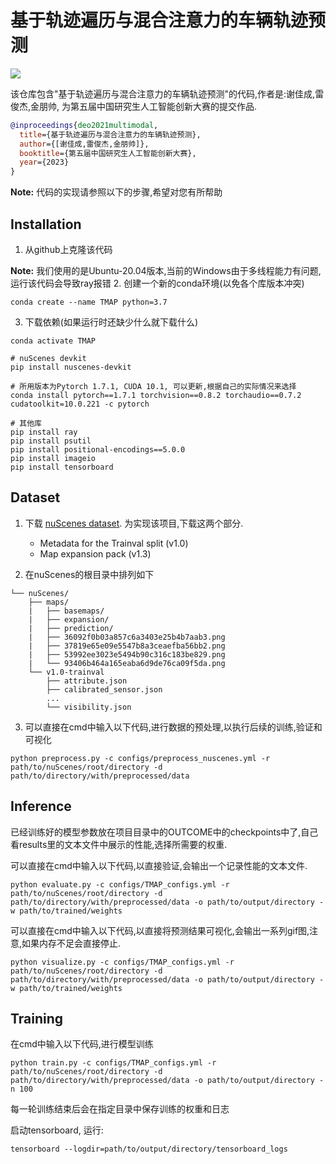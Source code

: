 
# 基于轨迹遍历与混合注意力的车辆轨迹预测

![](https://github.com/nachiket92/PGP/blob/main/assets/intro.gif)




该仓库包含"基于轨迹遍历与混合注意力的车辆轨迹预测"的代码,作者是:谢佳成,雷俊杰,金朋帅, 为第五届中国研究生人工智能创新大赛的提交作品.

```bibtex
@inproceedings{deo2021multimodal,
  title={基于轨迹遍历与混合注意力的车辆轨迹预测},
  author={[谢佳成,雷俊杰,金朋帅]},
  booktitle={第五届中国研究生人工智能创新大赛},
  year={2023}
}
```


**Note:** 代码的实现请参照以下的步骤,希望对您有所帮助


## Installation

1. 从github上克隆该代码

**Note:** 我们使用的是Ubuntu-20.04版本,当前的Windows由于多线程能力有问题,运行该代码会导致ray报错
2. 创建一个新的conda环境(以免各个库版本冲突) 
``` shell
conda create --name TMAP python=3.7
```

3. 下载依赖(如果运行时还缺少什么就下载什么)
```shell
conda activate TMAP

# nuScenes devkit
pip install nuscenes-devkit

# 所用版本为Pytorch 1.7.1, CUDA 10.1, 可以更新,根据自己的实际情况来选择
conda install pytorch==1.7.1 torchvision==0.8.2 torchaudio==0.7.2 cudatoolkit=10.0.221 -c pytorch

# 其他库
pip install ray
pip install psutil
pip install positional-encodings==5.0.0
pip install imageio
pip install tensorboard
```


## Dataset

1. 下载 [nuScenes dataset](https://www.nuscenes.org/download). 为实现该项目,下载这两个部分.
    - Metadata for the Trainval split (v1.0)
    - Map expansion pack (v1.3)

2. 在nuScenes的根目录中排列如下
```plain
└── nuScenes/
    ├── maps/
    |   ├── basemaps/
    |   ├── expansion/
    |   ├── prediction/
    |   ├── 36092f0b03a857c6a3403e25b4b7aab3.png
    |   ├── 37819e65e09e5547b8a3ceaefba56bb2.png
    |   ├── 53992ee3023e5494b90c316c183be829.png
    |   └── 93406b464a165eaba6d9de76ca09f5da.png
    └── v1.0-trainval
        ├── attribute.json
        ├── calibrated_sensor.json
        ...
        └── visibility.json         
```

3. 可以直接在cmd中输入以下代码,进行数据的预处理,以执行后续的训练,验证和可视化
```shell
python preprocess.py -c configs/preprocess_nuscenes.yml -r path/to/nuScenes/root/directory -d path/to/directory/with/preprocessed/data
```


## Inference

已经训练好的模型参数放在项目目录中的OUTCOME中的checkpoints中了,自己看results里的文本文件中展示的性能,选择所需要的权重.

可以直接在cmd中输入以下代码,以直接验证,会输出一个记录性能的文本文件.
```shell
python evaluate.py -c configs/TMAP_configs.yml -r path/to/nuScenes/root/directory -d path/to/directory/with/preprocessed/data -o path/to/output/directory -w path/to/trained/weights
```

可以直接在cmd中输入以下代码,以直接将预测结果可视化,会输出一系列gif图,注意,如果内存不足会直接停止.
```shell
python visualize.py -c configs/TMAP_configs.yml -r path/to/nuScenes/root/directory -d path/to/directory/with/preprocessed/data -o path/to/output/directory -w path/to/trained/weights
```


## Training

在cmd中输入以下代码,进行模型训练
```shell
python train.py -c configs/TMAP_configs.yml -r path/to/nuScenes/root/directory -d path/to/directory/with/preprocessed/data -o path/to/output/directory -n 100
```

每一轮训练结束后会在指定目录中保存训练的权重和日志

启动tensorboard, 运行:
```shell
tensorboard --logdir=path/to/output/directory/tensorboard_logs
```
